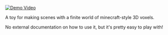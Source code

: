[![Demo Video](https://img.youtube.com/vi/fGxGdNAPTSY/hqdefault.jpg)](https://www.youtube.com/embed/fGxGdNAPTSY)

A toy for making scenes with a finite world of minecraft-style 3D voxels.

No external documentation on how to use it, but it's pretty easy to play with!